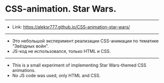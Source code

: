 # CSS-animation. Star Wars.
 --------------
* Link: <https://aleksr777.github.io/CSS-animation-star-wars/>
 --------------
* Это небольшой эксперимент реализации CSS-анимации по тематике "Звёздных войн".
* JS-код не использовался, только HTML и CSS.
 --------------
* This is a small experiment of implementing Star Wars-themed CSS animations.
* No JS code was used, only HTML and CSS.
